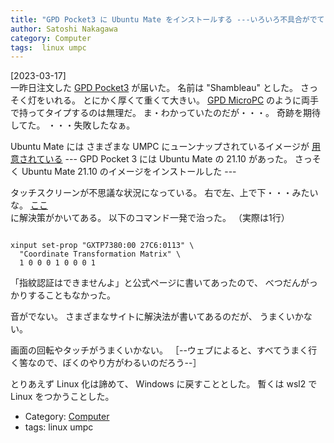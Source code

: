 ```yaml
---
title: "GPD Pocket3 に Ubuntu Mate をインストールする ---いろいろ不具合がでてしまったので、いったん諦める"
author: Satoshi Nakagawa
category: Computer
tags:  linux umpc
---
```


[2023-03-17]  
 一昨日注文した
[GPD Pocket3](https://gpd-direct.jp/products/gpd-pocket-3) が届いた。
名前は "Shambleau" とした。
さっそく灯をいれる。
とにかく厚くて重くて大きい。
[GPD MicroPC](https://gpd-direct.jp/pages/gpd-micropc) のように両手で持ってタイプするのは無理だ。
ま・わかっていたのだが・・・。
奇跡を期待してた。
・・・失敗したなぁ。

 Ubuntu Mate には
さまざまな UMPC にューンナップされているイメージが
[用意されている](https://ubuntu-mate.org/umpcs/) ---
GPD Pocket 3 には Ubuntu Mate の 21.10 があった。
さっそく Ubuntu Mate 21.10 のイメージをインストールした ---

 タッチスクリーンが不思議な状況になっている。
右で左、上で下・・・みたいな。
[ここ](https://ubuntu-mate.community/t/gpd-pocket-3-touchscreen-inputs-not-calibrated/25234?utm_source=pocket_saves)に解決策がかいてある。
以下のコマンド一発で治った。
（実際は1行）

```

xinput set-prop "GXTP7380:00 27C6:0113" \
  "Coordinate Transformation Matrix" \
  1 0 0 0 1 0 0 0 1

```

  「指紋認証はできませんよ」と公式ページに書いてあったので、
べつだんがっかりすることもなかった。

 音がでない。
さまざまなサイトに解決法が書いてあるのだが、
うまくいかない。

 画面の回転やタッチがうまくいかない。
［--ウェブによると、すべてうまく行く筈なので、ぼくのやり方がわるいのだろう--］

 とりあえず Linux 化は諦めて、
Windows に戻すこととした。
暫くは wsl2 で Linux をつかうことした。

- Category: [Computer](/categories.html#Computer)
- tags:  linux umpc
